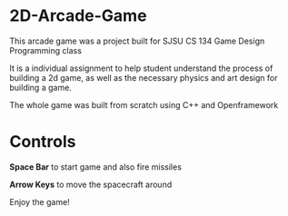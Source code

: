 # 2D-Arcade-Game
This arcade game was a project built for SJSU CS 134 Game Design Programming class 

It is a individual assignment to help student understand the process of building a 2d game, as well as the necessary physics and art design for building a game.

The whole game was built from scratch using C++ and Openframework

# Controls
**Space Bar** to start game and also fire missiles

**Arrow Keys** to move the spacecraft around

Enjoy the game!
